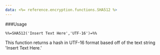 ```yaml
---
data: <%= reference.encryption.functions.SHA512 %>
---
```

###Usage
```
%%=SHA512('Insert Text Here','UTF-16')=%%
```
This function returns a hash in UTF-16 format based off of the text string 'Insert Text Here.'
